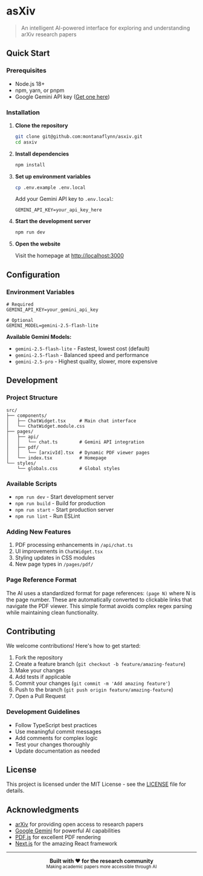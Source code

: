 # asXiv

> An intelligent AI-powered interface for exploring and understanding arXiv research papers

## Quick Start

### Prerequisites
- Node.js 18+ 
- npm, yarn, or pnpm
- Google Gemini API key ([Get one here](https://aistudio.google.com/app/apikey))

### Installation

1. **Clone the repository**

   ```bash
   git clone git@github.com:montanaflynn/asxiv.git
   cd asxiv
   ```

2. **Install dependencies**

   ```bash
   npm install
   ```

3. **Set up environment variables**

   ```bash
   cp .env.example .env.local
   ```

   Add your Gemini API key to `.env.local`:

   ```env
   GEMINI_API_KEY=your_api_key_here
   ```

4. **Start the development server**

   ```bash
   npm run dev
   ```

5. **Open the website**

   Visit the homepage at [http://localhost:3000](http://localhost:3000)

## Configuration

### Environment Variables

```env
# Required
GEMINI_API_KEY=your_gemini_api_key

# Optional
GEMINI_MODEL=gemini-2.5-flash-lite
```

**Available Gemini Models:**
- `gemini-2.5-flash-lite` - Fastest, lowest cost (default)
- `gemini-2.5-flash` - Balanced speed and performance  
- `gemini-2.5-pro` - Highest quality, slower, more expensive

## Development

### Project Structure
```
src/
├── components/
│   ├── ChatWidget.tsx     # Main chat interface
│   └── ChatWidget.module.css
├── pages/
│   ├── api/
│   │   └── chat.ts        # Gemini API integration
│   ├── pdf/
│   │   └── [arxivId].tsx  # Dynamic PDF viewer pages
│   └── index.tsx          # Homepage
└── styles/
    └── globals.css        # Global styles
```

### Available Scripts
- `npm run dev` - Start development server
- `npm run build` - Build for production
- `npm run start` - Start production server
- `npm run lint` - Run ESLint

### Adding New Features
1. PDF processing enhancements in `/api/chat.ts`
2. UI improvements in `ChatWidget.tsx`
3. Styling updates in CSS modules
4. New page types in `/pages/pdf/`

### Page Reference Format
The AI uses a standardized format for page references: `(page N)` where N is the page number. These are automatically converted to clickable links that navigate the PDF viewer. This simple format avoids complex regex parsing while maintaining clean functionality.

## Contributing

We welcome contributions! Here's how to get started:

1. Fork the repository
2. Create a feature branch (`git checkout -b feature/amazing-feature`)
3. Make your changes
4. Add tests if applicable
5. Commit your changes (`git commit -m 'Add amazing feature'`)
6. Push to the branch (`git push origin feature/amazing-feature`)
7. Open a Pull Request

### Development Guidelines
- Follow TypeScript best practices
- Use meaningful commit messages
- Add comments for complex logic
- Test your changes thoroughly
- Update documentation as needed

## License

This project is licensed under the MIT License - see the [LICENSE](LICENSE) file for details.

## Acknowledgments

- [arXiv](https://arxiv.org/) for providing open access to research papers
- [Google Gemini](https://ai.google.dev/) for powerful AI capabilities
- [PDF.js](https://mozilla.github.io/pdf.js/) for excellent PDF rendering
- [Next.js](https://nextjs.org/) for the amazing React framework

---

<div align="center">
  <strong>Built with ❤️ for the research community</strong>
  <br>
  <sub>Making academic papers more accessible through AI</sub>
</div>

